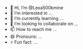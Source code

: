 - 👋 Hi, I’m @Lexa500kmine
- 👀 I’m interested in ...
- 🌱 I’m currently learning ...
- 💞️ I’m looking to collaborate on ...
- 📫 How to reach me ...
- 😄 Pronouns: ...
- ⚡ Fun fact: ...

<!---
Lexa500kmine/Lexa500kmine is a ✨ special ✨ repository because its `README.md` (this file) appears on your GitHub profile.
You can click the Preview link to take a look at your changes.
--->
